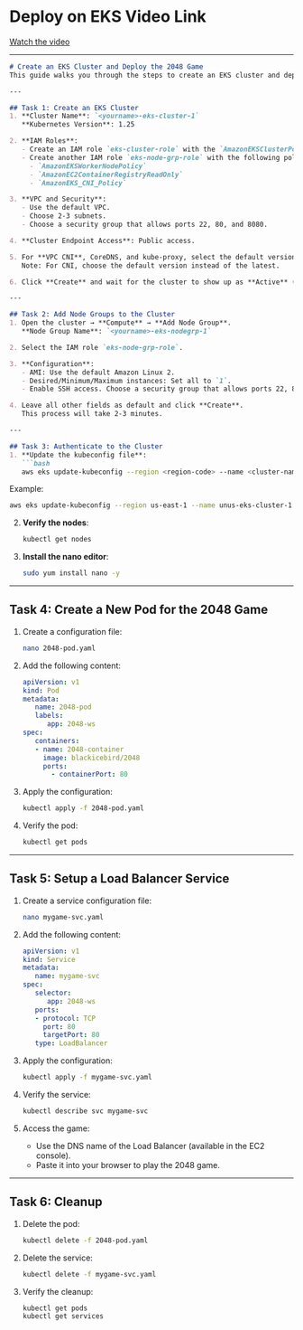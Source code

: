 

# Deploy on EKS Video Link
[Watch the video](https://drive.google.com/file/d/1vSPsD1rzVJgJWUom30ekS-abKiqOkOpq/view)

---
```markdown
# Create an EKS Cluster and Deploy the 2048 Game
This guide walks you through the steps to create an EKS cluster and deploy the 2048 game into that cluster.

---

## Task 1: Create an EKS Cluster
1. **Cluster Name**: `<yourname>-eks-cluster-1`  
   **Kubernetes Version**: 1.25

2. **IAM Roles**:  
   - Create an IAM role `eks-cluster-role` with the `AmazonEKSClusterPolicy` attached.  
   - Create another IAM role `eks-node-grp-role` with the following policies attached:  
     - `AmazonEKSWorkerNodePolicy`  
     - `AmazonEC2ContainerRegistryReadOnly`  
     - `AmazonEKS_CNI_Policy`  

3. **VPC and Security**:  
   - Use the default VPC.  
   - Choose 2-3 subnets.  
   - Choose a security group that allows ports 22, 80, and 8080.  

4. **Cluster Endpoint Access**: Public access.

5. For **VPC CNI**, CoreDNS, and kube-proxy, select the default versions.  
   Note: For CNI, choose the default version instead of the latest.

6. Click **Create** and wait for the cluster to show up as **Active** (this takes ~10-12 minutes).

---

## Task 2: Add Node Groups to the Cluster
1. Open the cluster → **Compute** → **Add Node Group**.  
   **Node Group Name**: `<yourname>-eks-nodegrp-1`  

2. Select the IAM role `eks-node-grp-role`.

3. **Configuration**:  
   - AMI: Use the default Amazon Linux 2.  
   - Desired/Minimum/Maximum instances: Set all to `1`.  
   - Enable SSH access. Choose a security group that allows ports 22, 80, and 8080.  

4. Leave all other fields as default and click **Create**.  
   This process will take 2-3 minutes.

---

## Task 3: Authenticate to the Cluster
1. **Update the kubeconfig file**:
   ```bash
   aws eks update-kubeconfig --region <region-code> --name <cluster-name>
   ```
   Example:
   ```bash
   aws eks update-kubeconfig --region us-east-1 --name unus-eks-cluster-1
   ```

2. **Verify the nodes**:
   ```bash
   kubectl get nodes
   ```

3. **Install the nano editor**:
   ```bash
   sudo yum install nano -y
   ```

---

## Task 4: Create a New Pod for the 2048 Game
1. Create a configuration file:
   ```bash
   nano 2048-pod.yaml
   ```

2. Add the following content:
   ```yaml
   apiVersion: v1
   kind: Pod
   metadata:
      name: 2048-pod
      labels:
         app: 2048-ws
   spec:
      containers:
      - name: 2048-container
        image: blackicebird/2048
        ports:
          - containerPort: 80
   ```

3. Apply the configuration:
   ```bash
   kubectl apply -f 2048-pod.yaml
   ```

4. Verify the pod:
   ```bash
   kubectl get pods
   ```

---

## Task 5: Setup a Load Balancer Service
1. Create a service configuration file:
   ```bash
   nano mygame-svc.yaml
   ```

2. Add the following content:
   ```yaml
   apiVersion: v1
   kind: Service
   metadata:
      name: mygame-svc
   spec:
      selector:
         app: 2048-ws
      ports:
      - protocol: TCP
        port: 80
        targetPort: 80
      type: LoadBalancer
   ```

3. Apply the configuration:
   ```bash
   kubectl apply -f mygame-svc.yaml
   ```

4. Verify the service:
   ```bash
   kubectl describe svc mygame-svc
   ```

5. Access the game:
   - Use the DNS name of the Load Balancer (available in the EC2 console).
   - Paste it into your browser to play the 2048 game.

---

## Task 6: Cleanup
1. Delete the pod:
   ```bash
   kubectl delete -f 2048-pod.yaml
   ```

2. Delete the service:
   ```bash
   kubectl delete -f mygame-svc.yaml
   ```

3. Verify the cleanup:
   ```bash
   kubectl get pods
   kubectl get services
   ```
```
